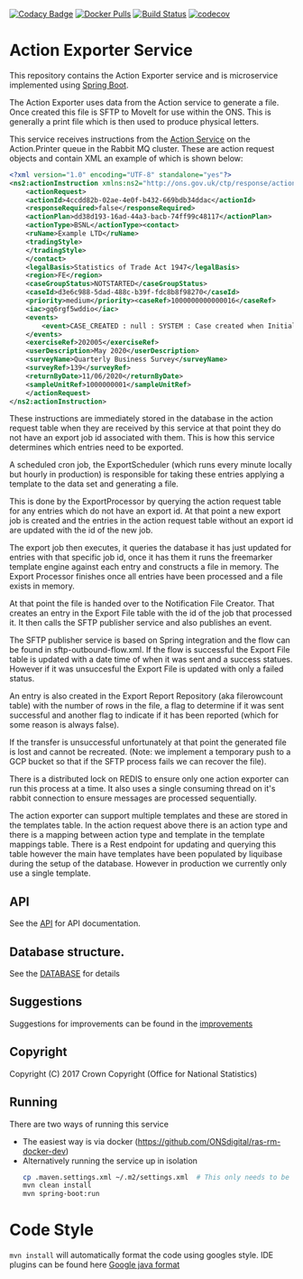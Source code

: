 [![Codacy Badge](https://api.codacy.com/project/badge/Grade/5c09319b89ca4d0f8d9b88ed11c936e4)](https://www.codacy.com/app/sdcplatform/rm-actionexporter-service?utm_source=github.com&amp;utm_medium=referral&amp;utm_content=ONSdigital/rm-actionexporter-service&amp;utm_campaign=Badge_Grade) [![Docker Pulls](https://img.shields.io/docker/pulls/sdcplatform/actionexportersvc.svg)]()
[![Build Status](https://travis-ci.org/ONSdigital/rm-actionexporter-service.svg?branch=master)](https://travis-ci.org/ONSdigital/rm-actionexporter-service)
[![codecov](https://codecov.io/gh/ONSdigital/rm-actionexporter-service/branch/master/graph/badge.svg)](https://codecov.io/gh/ONSdigital/rm-actionexporter-service)

# Action Exporter Service
This repository contains the Action Exporter service and is microservice implemented using [Spring Boot](http://projects.spring.io/spring-boot/).

The Action Exporter uses data from the Action service to generate a file. Once created this file is SFTP to MoveIt for 
use within the ONS. This is generally a print file which is then used to produce physical letters.

This service receives instructions from the [Action Service](https://github.com/ONSdigital/rm-action-service) on the 
Action.Printer queue in the Rabbit MQ cluster. These are action request objects and contain XML an example of which is shown below:

```xml
<?xml version="1.0" encoding="UTF-8" standalone="yes"?>
<ns2:actionInstruction xmlns:ns2="http://ons.gov.uk/ctp/response/action/message/instruction">
    <actionRequest>
    <actionId>4ccdd82b-02ae-4e0f-b432-669bdb34ddac</actionId>
    <responseRequired>false</responseRequired>
    <actionPlan>dd38d193-16ad-44a3-bacb-74ff99c48117</actionPlan>
    <actionType>BSNL</actionType><contact>
    <ruName>Example LTD</ruName>
    <tradingStyle>  
    </tradingStyle>
    </contact>
    <legalBasis>Statistics of Trade Act 1947</legalBasis>
    <region>FE</region>
    <caseGroupStatus>NOTSTARTED</caseGroupStatus>
    <caseId>d3e6c988-5dad-488c-b39f-fdc8b8f98270</caseId>
    <priority>medium</priority><caseRef>1000000000000016</caseRef>
    <iac>gq6rgf5wddio</iac>
    <events>
        <event>CASE_CREATED : null : SYSTEM : Case created when Initial creation of case</event>
    </events>
    <exerciseRef>202005</exerciseRef>
    <userDescription>May 2020</userDescription>
    <surveyName>Quarterly Business Survey</surveyName>
    <surveyRef>139</surveyRef>
    <returnByDate>11/06/2020</returnByDate>
    <sampleUnitRef>1000000001</sampleUnitRef>
    </actionRequest>
</ns2:actionInstruction>
```

These instructions are immediately stored in the database in the action request table when they are received by this service
at that point they do not have an export job id associated with them. This is how this service determines which entries
need to be exported.

A scheduled cron job, the ExportScheduler (which runs every minute locally but hourly in production) is responsible 
for taking these entries applying a template to the data set and generating a file. 

This is done by the ExportProcessor by querying the action request table for any entries which do not have an export id. 
At that point a new export job is created and the entries in the action request table without an export id are updated 
with the id of the new job.
 
The export job then executes, it queries the database it has just updated for entries with that specific job id, once it 
has them it runs the freemarker template engine against each entry and constructs a file in memory. The Export Processor 
finishes once all entries have been processed and a file exists in memory.

At that point the file is handed over to the Notification File Creator. That creates an entry in the Export File table 
with the id of the job that processed it. It then calls the SFTP publisher service and also publishes an event.

The SFTP publisher service is based on Spring integration and the flow can be found in sftp-outbound-flow.xml. If the flow is 
successful the Export File table is updated with a date time of when it was sent and a success statues. However if it was 
unsuccesful the Export File is updated with only a failed status. 

An entry is also created in the Export Report Repository (aka filerowcount table) with the number of rows in the file, 
a flag to determine if it was sent successful and another flag to indicate if it has been reported (which for some reason
 is always false). 
 
If the transfer is unsuccessful unfortunately at that point the generated file is lost and cannot be recreated. (Note: 
we implement a temporary push to a GCP bucket so that if the SFTP process fails we can recover the file).

There is a distributed lock on REDIS to ensure only one action exporter can run this process at a time. It also uses a 
single consuming thread on it's rabbit connection to ensure messages are processed sequentially.

The action exporter can support multiple templates and these are stored in the templates table. In the action request above 
there is an action type and there is a mapping between action type and template in the template mappings table. There is 
a Rest endpoint for updating and querying this table however the main have templates have been populated by liquibase during
the setup of the database. However in production we currently only use a single template.

## API
See the [API](API.yaml) for API documentation.

## Database structure.
See the [DATABASE](DATABASE.md) for details

## Suggestions
Suggestions for improvements can be found in the [improvements](IMPROVEMENTS.md)

## Copyright
Copyright (C) 2017 Crown Copyright (Office for National Statistics)

## Running

There are two ways of running this service

* The easiest way is via docker (https://github.com/ONSdigital/ras-rm-docker-dev)
* Alternatively running the service up in isolation
    ```bash
    cp .maven.settings.xml ~/.m2/settings.xml  # This only needs to be done once to set up mavens settings file
    mvn clean install
    mvn spring-boot:run
    ```
# Code Style
`mvn install` will automatically format the code using googles style. IDE plugins can be found here [Google java format](https://github.com/google/google-java-format#intellij)
 
